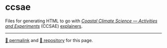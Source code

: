 # ccsae

Files for generating HTML to go with [*Coastal Climate Science &mdash; Activities and Experiments*]() (CCSAE) [explainers](https://sites.google.com/view/coastal-climate-science/explainers).

<hr>

[&#128279; permalink](https://dcpetty.github.io/ccsae/) and [&#128297; repository](https://github.com/dcpetty/ccsae/) for this page.
